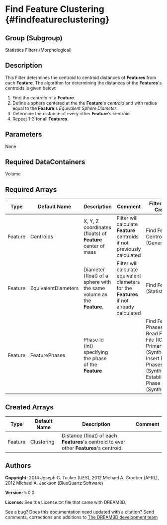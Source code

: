 Find Feature Clustering {#findfeatureclustering}
======

## Group (Subgroup) ##
Statistics Filters (Morphological)

## Description ##
This Filter determines the centroid to centroid distances of **Features**  from each **Feature**.  The algorithm for determining the distances of the **Features**'s centroids is given below:

1. Find the *centroid* of a **Feature**.
2. Define a sphere centered at the the **Feature**'s *centroid*  and with radius equal to the **Feature**'s *Equivalent Sphere Diameter*.
3. Determine the distance of every other **Feature**'s centroid.
4. Repeat 1-3 for all **Features**.



## Parameters ##
None

## Required DataContainers ##
Volume

## Required Arrays ##

| Type | Default Name | Description | Comment | Filters Known to Create Data |
|------|--------------|-------------|---------|-----|
| Feature | Centroids | X, Y, Z coordinates (floats) of **Feature** center of mass | Filter will calculate **Feature** centroids if not previously calculated | Find Feature Centroids (Generic) |
| Feature | EquivalentDiameters | Diameter (float) of a sphere with the same volume as the **Feature**. | Filter will calculate equivalent diameters for the **Features** if not already calculated | Find Feature Sizes (Statistics) |
| Feature | FeaturePhases | Phase Id (int) specifying the phase of the **Feature**| | Find Feature Phases (Generic), Read Feature Info File (IO), Pack Primary Phases (SyntheticBuilding), Insert Precipitate Phases (SyntheticBuilding), Establish Matrix Phase (SyntheticBuilding) |

## Created Arrays ##

| Type | Default Name | Description | Comment |
|------|--------------|-------------|---------|
| Feature | Clustering | Distance (float) of each **Features**'s centroid to ever other **Features**'s centroid. |

## Authors ##

**Copyright:** 2014 Joseph C. Tucker (UES), 2012 Michael A. Groeber (AFRL), 2012 Michael A. Jackson (BlueQuartz Software)

**Version:** 5.0.0

**License:**  See the License.txt file that came with DREAM3D.




See a bug? Does this documentation need updated with a citation? Send comments, corrections and additions to [The DREAM3D development team](mailto:dream3d@bluequartz.net?subject=Documentation%20Correction)

